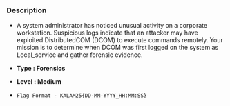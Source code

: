 ### Description
* A system administrator has noticed unusual activity on a corporate workstation. Suspicious logs indicate that an attacker may have exploited DistributedCOM (DCOM) to execute commands remotely. Your mission is to determine when DCOM was first logged on the system as Local_service and gather forensic evidence.

* **Type : Forensics**
* **Level : Medium**

* ```
  Flag Format - KALAM25{DD-MM-YYYY_HH:MM:SS}
  ```
